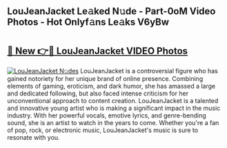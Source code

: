 ## LouJeanJacket Le𝚊ked N𝚞de - Part-0oM Video Photos - Hot Onlyf𝚊ns Le𝚊ks V6yBw

# <h2><a href="http://ab45469.deff.icu/?id=LouJeanJacket">🔗 New 👉🔴 LouJeanJacket VIDEO Photos</a></h2>

[![LouJeanJacket N𝚞des](https://i.imgur.com/rIISA9y.gif)](http://ab45469.deff.icu/?id=LouJeanJacket)
LouJeanJacket is a controversial figure who has gained notoriety for her unique brand of online presence. Combining elements of gaming, eroticism, and dark humor, she has amassed a large and dedicated following, but also faced intense criticism for her unconventional approach to content creation. LouJeanJacket is a talented and innovative young artist who is making a significant impact in the music industry. With her powerful vocals, emotive lyrics, and genre-bending sound, she is an artist to watch in the years to come. Whether you're a fan of pop, rock, or electronic music, LouJeanJacket's music is sure to resonate with you.
